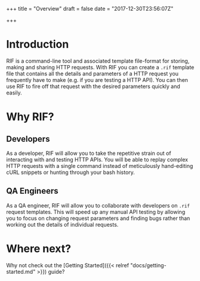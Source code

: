 +++
title = "Overview"
draft = false
date = "2017-12-30T23:56:07Z"

+++

# Introduction
RIF is a command-line tool and associated template file-format for storing,
making and sharing HTTP requests. With RIF you can create a `.rif` template file
that contains all the details and parameters of a HTTP request you frequently
have to make (e.g. if you are testing a HTTP API). You can then use RIF to
fire off that request with the desired parameters quickly and easily.

# Why RIF?
## Developers
As a developer, RIF will allow you to take the repetitive strain out of
interacting with and testing HTTP APIs.
You will be able to replay complex HTTP requests with a single command
instead of meticulously hand-editing cURL snippets or hunting through
your bash history.
## QA Engineers
As a QA engineer, RIF will allow you to collaborate with developers on `.rif`
request templates. This will speed up any manual API testing by allowing you
to focus on changing request parameters and finding bugs rather than working
out the details of individual requests.

# Where next?
Why not check out the 
[Getting Started]({{< relref "docs/getting-started.md" >}}) guide?
